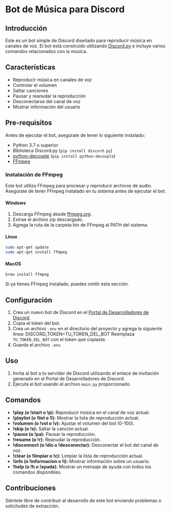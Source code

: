 # Bot de Música para Discord

## Introducción
Este es un bot simple de Discord diseñado para reproducir música en canales de voz. El bot está construido utilizando [Discord.py](https://discordpy.readthedocs.io/) e incluye varios comandos relacionados con la música.

## Características
- Reproducir música en canales de voz
- Controlar el volumen
- Saltar canciones
- Pausar y reanudar la reproducción
- Desconectarse del canal de voz
- Mostrar información del usuario

## Pre-requisitos
Antes de ejecutar el bot, asegúrate de tener lo siguiente instalado:
- Python 3.7 o superior
- Biblioteca Discord.py (`pip install discord.py`)
- [python-decouple](https://pypi.org/project/python-decouple/) (`pip install python-decouple`)
- [FFmpeg](https://ffmpeg.org/download.html)

### Instalación de FFmpeg
Este bot utiliza FFmpeg para procesar y reproducir archivos de audio. Asegúrate de tener FFmpeg instalado en tu sistema antes de ejecutar el bot.

#### Windows
1. Descarga FFmpeg desde [ffmpeg.org](https://ffmpeg.org/download.html).
2. Extrae el archivo zip descargado.
3. Agrega la ruta de la carpeta bin de FFmpeg al PATH del sistema.

#### Linux
```bash
sudo apt-get update
sudo apt-get install ffmpeg
```
#### MacOS
```brew install ffmpeg```

Si ya tienes FFmpeg instalado, puedes omitir esta sección.

## Configuración
1. Crea un nuevo bot de Discord en el [Portal de Desarrolladores de Discord](https://discord.com/developers/applications).
2. Copia el token del bot.
3. Crea un archivo `.env` en el directorio del proyecto y agrega la siguiente línea:
DISCORD_TOKEN=TU_TOKEN_DEL_BOT
Reemplaza `TU_TOKEN_DEL_BOT` con el token que copiaste.
4. Guarda el archivo `.env`.

## Uso
1. Invita al bot a tu servidor de Discord utilizando el enlace de invitación generado en el Portal de Desarrolladores de Discord.
2. Ejecuta el bot usando el archivo `main.py` proporcionado.

## Comandos
- **!play (o !start o !p):** Reproducir música en el canal de voz actual.
- **!playlist (o !list o !l):** Mostrar la lista de reproducción actual.
- **!volumen (o !vol o !v):** Ajustar el volumen del bot (0-100).
- **!skip (o !s):** Saltar la canción actual.
- **!pause (o !pa):** Pausar la reproducción.
- **!resume (o !r):** Reanudar la reproducción.
- **!disconnect (o !dis o !desconectar):** Desconectar el bot del canal de voz.
- **!clear (o !limpiar o !c):** Limpiar la lista de reproducción actual.
- **!info (o !informacion o !i):** Mostrar información sobre un usuario.
- **!help (o !h o !ayuda):** Mostrar un mensaje de ayuda con todos los comandos disponibles.

## Contribuciones
Siéntete libre de contribuir al desarrollo de este bot enviando problemas o solicitudes de extracción.

 
